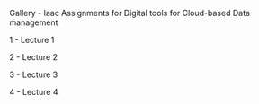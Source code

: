Gallery - Iaac Assignments for Digital tools for Cloud-based Data management

1 - Lecture 1

2 - Lecture 2

3 - Lecture 3

4 - Lecture 4
